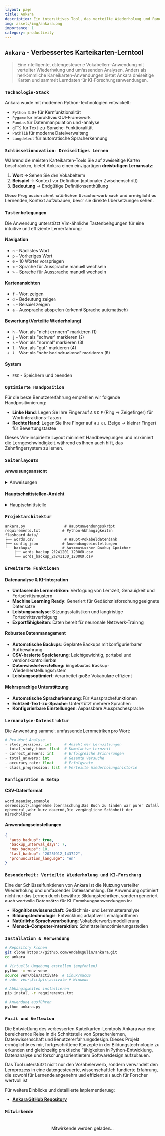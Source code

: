 ```yaml
---
layout: page
title: Ankara
description: Ein interaktives Tool, das verteilte Wiederholung und Randomisierung für effektives Vokabellernen nutzt.
img: assets/img/ankara.png
importance: 1
category: productivity 
---
```


## `Ankara` - Verbessertes Karteikarten-Lerntool

> Eine intelligente, datengesteuerte Vokabellern-Anwendung mit verteilter Wiederholung und umfassenden Analysen. Anders als herkömmliche Karteikarten-Anwendungen bietet Ankara dreiseitige Karten und sammelt Lerndaten für KI-Forschungsanwendungen.

### `Technologie-Stack`

Ankara wurde mit modernen Python-Technologien entwickelt:
- `Python 3.8+` für Kernfunktionalität
- `Pygame` für interaktives GUI-Framework
- `Pandas` für Datenmanipulation und -analyse
- `gTTS` für Text-zu-Sprache-Funktionalität
- `Pathlib` für moderne Dateiverwaltung
- `Langdetect` für automatische Spracherkennung

### `Schlüsselinnovation: Dreiseitiges Lernen`

Während die meisten Karteikarten-Tools Sie auf zweiseitige Karten beschränken, bietet Ankara einen einzigartigen **dreistufigen Lernansatz**:

1. **Wort** → Sehen Sie den Vokabelterm
2. **Beispiel** → Kontext vor Definition (optionaler Zwischenschritt)
3. **Bedeutung** → Endgültige Definitionsenthüllung

Diese Progression ahmt natürlichen Spracherwerb nach und ermöglicht es Lernenden, Kontext aufzubauen, bevor sie direkte Übersetzungen sehen.

### `Tastenbelegungen`

Die Anwendung unterstützt Vim-ähnliche Tastenbelegungen für eine intuitive und effiziente Lernerfahrung:

#### Navigation
- `n` - Nächstes Wort
- `p` - Vorheriges Wort
- `0` - 10 Wörter vorspringen
- `<` - Sprache für Aussprache manuell wechseln
- `>` - Sprache für Aussprache manuell wechseln

#### Kartenansichten
- `f` - Wort zeigen
- `d` - Bedeutung zeigen
- `s` - Beispiel zeigen
- `a` - Aussprache abspielen (erkennt Sprache automatisch)

#### Bewertung (Verteilte Wiederholung)
- `h` - Wort als "nicht erinnern" markieren (1)
- `j` - Wort als "schwer" markieren (2)
- `k` - Wort als "normal" markieren (3)
- `l` - Wort als "gut" markieren (4)
- `i` - Wort als "sehr beeindruckend" markieren (5)

#### System
- `ESC` - Speichern und beenden

### `Optimierte Handposition`

Für die beste Benutzererfahrung empfehlen wir folgende Handpositionierung:

- **Linke Hand**: Legen Sie Ihre Finger auf `A` `S` `D` `F` (Ring → Zeigefinger) für Wortinteraktions-Tasten
- **Rechte Hand**: Legen Sie Ihre Finger auf `H` `J` `K` `L` (Zeige → kleiner Finger) für Bewertungstasten

Dieses Vim-inspirierte Layout minimiert Handbewegungen und maximiert die Lerngeschwindigkeit, während es Ihnen auch hilft, das Zehnfingersystem zu lernen.

### `Seitenlayouts`

#### Anweisungsansicht 

<details>
    <summary>Anweisungen</summary>
    <div class="row justify-content-center">
        <div class="col-md-8">
            {% include figure.liquid path="assets/img/instructions.jpg" title="Instructions" class="img-fluid rounded z-depth-1" %}
        </div>
    </div>
</details>

#### Hauptschnittstellen-Ansicht 

<details>
    <summary>Hauptschnittstelle</summary>
    <div class="row justify-content-center">
        <div class="col-sm-10">
            {% include figure.liquid path="assets/img/main_interface.jpg" title="Main Interface" class="img-fluid rounded z-depth-1" %}
        </div>
    </div>
</details>

### `Projektarchitektur`

```
ankara.py                  # Hauptanwendungsskript
requirements.txt          # Python-Abhängigkeiten
flashcard_data/
├── words.csv              # Haupt-Vokabeldatenbank
├── config.json           # Anwendungseinstellungen
└── backups/              # Automatischer Backup-Speicher
    ├── words_backup_20241201_120000.csv
    └── words_backup_20241130_120000.csv
```

### `Erweiterte Funktionen`

#### Datenanalyse & KI-Integration
- **Umfassende Lernmetriken**: Verfolgung von Lernzeit, Genauigkeit und Fortschrittsmustern
- **Machine Learning Ready**: Generiert für Gedächtnisforschung geeignete Datensätze
- **Leistungsanalyse**: Sitzungsstatistiken und langfristige Fortschrittsverfolgung
- **Exportfähigkeiten**: Daten bereit für neuronale Netzwerk-Training

#### Robustes Datenmanagement
- **Automatische Backups**: Geplante Backups mit konfigurierbarer Aufbewahrung
- **CSV-basierte Speicherung**: Leichtgewichtig, portabel und versionskontrollierbar
- **Datenwiederherstellung**: Eingebautes Backup-Wiederherstellungssystem
- **Leistungsoptimiert**: Verarbeitet große Vokabulare effizient

#### Mehrsprachige Unterstützung
- **Automatische Spracherkennung**: Für Aussprachefunktionen
- **Echtzeit-Text-zu-Sprache**: Unterstützt mehrere Sprachen
- **Konfigurierbare Einstellungen**: Anpassbare Aussprachesprache

### `Lernanalyse-Datenstruktur`

Die Anwendung sammelt umfassende Lernmetriken pro Wort:

```python
# Pro-Wort-Analyse
- study_sessions: int      # Anzahl der Lernsitzungen
- total_study_time: float  # Kumulative Lernzeit
- correct_answers: int     # Erfolgreiche Erinnerungen
- total_answers: int       # Gesamte Versuche
- accuracy_rate: float     # Erfolgsrate
- class_progression: list  # Verteilte Wiederholungshistorie
```

### `Konfiguration & Setup`

#### CSV-Datenformat
```csv
word,meaning,example
serendipity,angenehme Überraschung,Das Buch zu finden war purer Zufall
ephemeral,sehr kurz dauernd,Die vergängliche Schönheit der Kirschblüten
```

#### Anwendungseinstellungen
```json
{
  "auto_backup": true,
  "backup_interval_days": 7,
  "max_backups": 10,
  "last_backup": "20250912_143722",
  "pronunciation_language": "en"
}
```

### `Besonderheit: Verteilte Wiederholung und KI-Forschung`

Eine der Schlüsselfunktionen von Ankara ist die Nutzung verteilter Wiederholung und umfassender Datensammlung. Die Anwendung optimiert nicht nur das Lernen durch bewährte Bildungstechniken, sondern generiert auch wertvolle Datensätze für KI-Forschungsanwendungen in:

- **Kognitionswissenschaft**: Gedächtnis- und Lernmusteranalyse
- **Bildungstechnologie**: Entwicklung adaptiver Lernalgorithmen
- **Natürliche Sprachverarbeitung**: Vokabelerwerbsmodellierung
- **Mensch-Computer-Interaktion**: Schnittstellenoptimierungsstudien

### `Installation & Verwendung`

```bash
# Repository klonen
git clone https://github.com/Andebugulin/ankara.git
cd ankara

# Virtuelle Umgebung erstellen (empfohlen)
python -m venv venv
source venv/bin/activate  # Linux/macOS
# oder venv\Scripts\activate # Windows

# Abhängigkeiten installieren
pip install -r requirements.txt

# Anwendung ausführen
python ankara.py
```

### `Fazit und Reflexion`

Die Entwicklung des verbesserten Karteikarten-Lerntools Ankara war eine bereichernde Reise in die Schnittstelle von Sprachenlernen, Datenwissenschaft und Benutzererfahrungsdesign. Dieses Projekt ermöglichte es mir, fortgeschrittene Konzepte in der Bildungstechnologie zu erkunden und gleichzeitig praktische Fähigkeiten in Python-Entwicklung, Datenanalyse und forschungsorientiertem Softwaredesign aufzubauen.

Das Tool unterstützt nicht nur den Vokabelerwerb, sondern verwandelt den Lernprozess in eine datengesteuerte, wissenschaftlich fundierte Erfahrung, die sowohl für Lernende angenehm und effizient als auch für Forscher wertvoll ist.

Für weitere Einblicke und detaillierte Implementierung:

- **[Ankara GitHub Repository](https://github.com/Andebugulin/ankara)**

### `Mitwirkende`

<div id="contributors-list" style="display: flex; flex-wrap: wrap; justify-content: space-around; padding: 20px;">Mitwirkende werden geladen...</div>

<script>
  async function fetchContributors() {
    const url = 'https://api.github.com/repos/Andebugulin/ankara/contributors';
    const response = await fetch(url);
    const contributors = await response.json();

    const contributorsHtml = contributors.map(contributor =>
      `<div class="contributor" style="margin: 10px; text-align: center;">
        <img src="${contributor.avatar_url}" alt="${contributor.login}" style="width: 100px; height: 100px; border-radius: 50%; display: block; margin: auto;">
        <p><a href="${contributor.html_url}" target="_blank">${contributor.login}</a></p>
      </div>`
    ).join('');

    document.getElementById('contributors-list').innerHTML = contributorsHtml;
  }

  fetchContributors();
</script>
